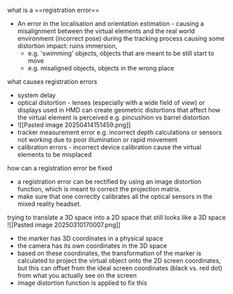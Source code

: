 what is a ==registration error== 
- An error in the localisation and orientation estimation - causing a misalignment between the virtual elements and the real world environment (incorrect pose) during the tracking process causing some distortion
	impact: ruins immersion, 
	- e.g. 'swimming' objects, objects that are meant to be still start to move
	- e.g. misaligned objects, objects in the wrong place 

what causes registration errors
- system delay
- optical distortion - lenses (especially with a wide field of view) or displays used in HMD can create geometric distortions that affect how the virtual element is perceived e.g. pincushion vs barrel distortion
- ![[Pasted image 20250414151459.png]]
- tracker measurement error e.g. incorrect depth calculations or sensors not working due to poor illumination or rapid movement
- calibration errors - incorrect device calibration cause the virtual elements to be misplaced 


how can a registration error be fixed
- a registration error can be rectified by using an image distortion function, which is meant to correct the projection matrix.  
- make sure that one correctly calibrates all the optical sensors in the mixed reality headset.


trying to translate a 3D space into a 2D space that still looks like a 3D space 
![[Pasted image 20250310170007.png]]
- the marker has 3D coordinates in a physical space   
- the camera has its own coordinates in the 3D space
- based on these coordinates, the transformation of the marker is calculated to project the virtual object onto the 2D screen coordinates, but this can offset from the ideal screen coordinates (black vs. red dot) from what you actually see on the screen
- image distortion function is applied to fix this 